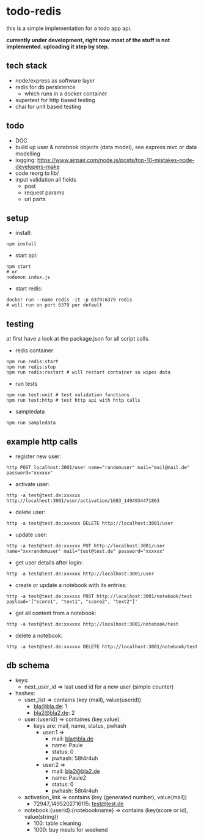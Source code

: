 # todo-redis

this is a simple implementation for a todo app api. 

**currently under development, right now most of the stuff is not implemented. uploading it step by step.**

## tech stack
- node/express as software layer
- redis for db persistence
  - which runs in a docker container
- supertest for http based testing
- chai for unit based testing


## todo
- DOC
- build up user & notebook objects (data model), see express mvc or data modelling
- logging: https://www.airpair.com/node.js/posts/top-10-mistakes-node-developers-make
- code reorg to lib/
- input validation all fields 
  - post
  - request params
  - url parts


## setup
- install:

```
npm install
```

- start api:

```
npm start
# or
nodemon index.js
```

- start redis:

```
docker run --name redis -it -p 6379:6379 redis
# will run on port 6379 per default
```

## testing

at first have a look at the package.json for all script calls.

- redis container
```
npm run redis:start
npm run redis:stop
npm run redis:restart # will restart container so wipes data
```

- run tests
```
npm run test:unit # test validation functions
npm run test:http # test http api with http calls
```

- sampledata
```
npm run sampledata
```

## example http calls
- register new user:
```
http POST localhost:3001/user name="randomuser" mail="mail@mail.de" password="xxxxxx"
```

- activate user:
```
http -a test@test.de:xxxxxx http://localhost:3001/user/activation/1683_1494934471863
```

- delete user:
```
http -a test@test.de:xxxxxx DELETE http://localhost:3001/user
```

- update user:
```
http -a test@test.de:xxxxxx PUT http://localhost:3001/user name="xxxrandomuser" mail="test@test.de" password="xxxxxx"
```

- get user details after login:
```
http -a test@test.de:xxxxxx http://localhost:3001/user
```

- create or update a notebook with its entries:
```
http -a test@test.de:xxxxxx POST http://localhost:3001/notebook/test payload='["score1", "text1", "score2", "text2"]'
```

- get all content from a notebook:
```
http -a test@test.de:xxxxxx http://localhost:3001/notebook/test
```

- delete a notebook:
```
http -a test@test.de:xxxxxx DELETE http://localhost:3001/notebook/test
```


## db schema
- keys:
  - next_user_id => last used id for a new user (simple counter)
- hashes:
  - user_list => contains (key (mail), value(userid)) 
      - bla@bla.de: 1
      - bla2@bla2.de: 2
  - user:{userid} => containes (key,value):
    - keys are: mail, name, status, pwhash
      - user:1 =>
        - mail: bla@bla.de
        - name: Paule
        - status: 0
        - pwhash: 58t4r4uh
      - user:2 =>
        - mail: bla2@bla2.de
        - name: Paule2
        - status: 0
        - pwhash: 58t4r4uh
  - activation_link => contains (key (generated number), value(mail))
    - 72947_1495202716115: test@test.de
  - notebook:{userid}:{notebookname} => contains (key(score or id), value(string))
    - 100: table cleaning
    - 1000: buy meals for weekend


